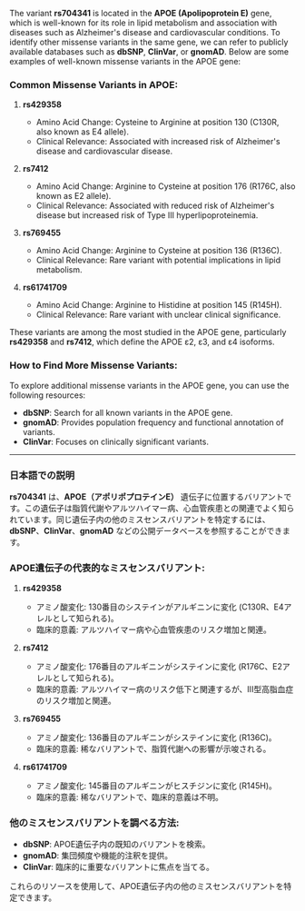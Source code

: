 The variant **rs704341** is located in the **APOE (Apolipoprotein E)** gene, which is well-known for its role in lipid metabolism and association with diseases such as Alzheimer's disease and cardiovascular conditions. To identify other missense variants in the same gene, we can refer to publicly available databases such as **dbSNP**, **ClinVar**, or **gnomAD**. Below are some examples of well-known missense variants in the APOE gene:

### Common Missense Variants in APOE:
1. **rs429358**  
   - Amino Acid Change: Cysteine to Arginine at position 130 (C130R, also known as E4 allele).
   - Clinical Relevance: Associated with increased risk of Alzheimer's disease and cardiovascular disease.

2. **rs7412**  
   - Amino Acid Change: Arginine to Cysteine at position 176 (R176C, also known as E2 allele).
   - Clinical Relevance: Associated with reduced risk of Alzheimer's disease but increased risk of Type III hyperlipoproteinemia.

3. **rs769455**  
   - Amino Acid Change: Arginine to Cysteine at position 136 (R136C).
   - Clinical Relevance: Rare variant with potential implications in lipid metabolism.

4. **rs61741709**  
   - Amino Acid Change: Arginine to Histidine at position 145 (R145H).
   - Clinical Relevance: Rare variant with unclear clinical significance.

These variants are among the most studied in the APOE gene, particularly **rs429358** and **rs7412**, which define the APOE ε2, ε3, and ε4 isoforms.

### How to Find More Missense Variants:
To explore additional missense variants in the APOE gene, you can use the following resources:
- **dbSNP**: Search for all known variants in the APOE gene.
- **gnomAD**: Provides population frequency and functional annotation of variants.
- **ClinVar**: Focuses on clinically significant variants.

---

### 日本語での説明
**rs704341** は、**APOE（アポリポプロテインE）** 遺伝子に位置するバリアントです。この遺伝子は脂質代謝やアルツハイマー病、心血管疾患との関連でよく知られています。同じ遺伝子内の他のミスセンスバリアントを特定するには、**dbSNP**、**ClinVar**、**gnomAD** などの公開データベースを参照することができます。

### APOE遺伝子の代表的なミスセンスバリアント:
1. **rs429358**  
   - アミノ酸変化: 130番目のシステインがアルギニンに変化 (C130R、E4アレルとして知られる)。
   - 臨床的意義: アルツハイマー病や心血管疾患のリスク増加と関連。

2. **rs7412**  
   - アミノ酸変化: 176番目のアルギニンがシステインに変化 (R176C、E2アレルとして知られる)。
   - 臨床的意義: アルツハイマー病のリスク低下と関連するが、III型高脂血症のリスク増加と関連。

3. **rs769455**  
   - アミノ酸変化: 136番目のアルギニンがシステインに変化 (R136C)。
   - 臨床的意義: 稀なバリアントで、脂質代謝への影響が示唆される。

4. **rs61741709**  
   - アミノ酸変化: 145番目のアルギニンがヒスチジンに変化 (R145H)。
   - 臨床的意義: 稀なバリアントで、臨床的意義は不明。

### 他のミスセンスバリアントを調べる方法:
- **dbSNP**: APOE遺伝子内の既知のバリアントを検索。
- **gnomAD**: 集団頻度や機能的注釈を提供。
- **ClinVar**: 臨床的に重要なバリアントに焦点を当てる。

これらのリソースを使用して、APOE遺伝子内の他のミスセンスバリアントを特定できます。